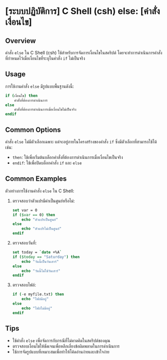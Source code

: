 # [ระบบปฏิบัติการ] C Shell (csh) else: [คำสั่งเงื่อนไข]

## Overview
คำสั่ง `else` ใน C Shell (csh) ใช้สำหรับการจัดการเงื่อนไขในสคริปต์ โดยจะทำการดำเนินการคำสั่งที่กำหนดไว้เมื่อเงื่อนไขที่ระบุในคำสั่ง `if` ไม่เป็นจริง

## Usage
การใช้งานคำสั่ง `else` มีรูปแบบพื้นฐานดังนี้:

```csh
if (เงื่อนไข) then
    คำสั่งที่ต้องการดำเนินการ
else
    คำสั่งที่ต้องการดำเนินการเมื่อเงื่อนไขไม่เป็นจริง
endif
```

## Common Options
คำสั่ง `else` ไม่มีตัวเลือกเฉพาะ แต่จะอยู่ภายในโครงสร้างของคำสั่ง `if` ซึ่งมีตัวเลือกที่สามารถใช้ได้ เช่น:
- `then`: ใช้เพื่อเริ่มต้นบล็อกคำสั่งที่ต้องการดำเนินการเมื่อเงื่อนไขเป็นจริง
- `endif`: ใช้เพื่อปิดบล็อกคำสั่ง `if` และ `else`

## Common Examples
ตัวอย่างการใช้งานคำสั่ง `else` ใน C Shell:

1. ตรวจสอบว่าตัวแปรมีค่าเป็นศูนย์หรือไม่:
    ```csh
    set var = 0
    if ($var == 0) then
        echo "ตัวแปรเป็นศูนย์"
    else
        echo "ตัวแปรไม่เป็นศูนย์"
    endif
    ```

2. ตรวจสอบวันที่:
    ```csh
    set today = `date +%A`
    if ($today == "Saturday") then
        echo "วันนี้เป็นวันเสาร์"
    else
        echo "วันนี้ไม่ใช่วันเสาร์"
    endif
    ```

3. ตรวจสอบไฟล์:
    ```csh
    if (-e myfile.txt) then
        echo "ไฟล์มีอยู่"
    else
        echo "ไฟล์ไม่มีอยู่"
    endif
    ```

## Tips
- ใช้คำสั่ง `else` เพื่อจัดการกับกรณีที่ไม่คาดคิดในสคริปต์ของคุณ
- ตรวจสอบเงื่อนไขให้ชัดเจนเพื่อหลีกเลี่ยงข้อผิดพลาดในการดำเนินการ
- ใช้การจัดรูปแบบที่เหมาะสมเพื่อทำให้โค้ดอ่านง่ายและเข้าใจง่าย